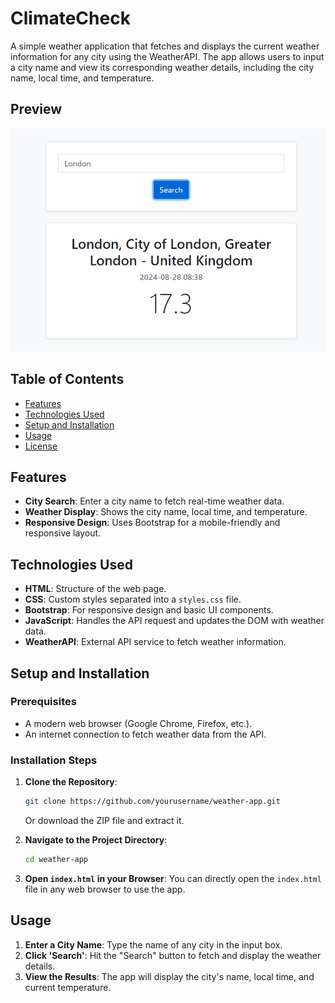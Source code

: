 # ClimateCheck 

A simple weather application that fetches and displays the current weather information for any city using the WeatherAPI. The app allows users to input a city name and view its corresponding weather details, including the city name, local time, and temperature.

## Preview
![ClimateCheck App Preview](ClimateCheck.png)

## Table of Contents
- [Features](#features)
- [Technologies Used](#technologies-used)
- [Setup and Installation](#setup-and-installation)
- [Usage](#usage)
- [License](#license)

## Features
- **City Search**: Enter a city name to fetch real-time weather data.
- **Weather Display**: Shows the city name, local time, and temperature.
- **Responsive Design**: Uses Bootstrap for a mobile-friendly and responsive layout.

## Technologies Used
- **HTML**: Structure of the web page.
- **CSS**: Custom styles separated into a `styles.css` file.
- **Bootstrap**: For responsive design and basic UI components.
- **JavaScript**: Handles the API request and updates the DOM with weather data.
- **WeatherAPI**: External API service to fetch weather information.

## Setup and Installation

### Prerequisites
- A modern web browser (Google Chrome, Firefox, etc.).
- An internet connection to fetch weather data from the API.

### Installation Steps
1. **Clone the Repository**:
   ```bash
   git clone https://github.com/yourusername/weather-app.git
   ```
   Or download the ZIP file and extract it.

2. **Navigate to the Project Directory**:
   ```bash
   cd weather-app
   ```

3. **Open `index.html` in your Browser**:
   You can directly open the `index.html` file in any web browser to use the app.

## Usage
1. **Enter a City Name**: Type the name of any city in the input box.
2. **Click 'Search'**: Hit the "Search" button to fetch and display the weather details.
3. **View the Results**: The app will display the city's name, local time, and current temperature.

```

   
